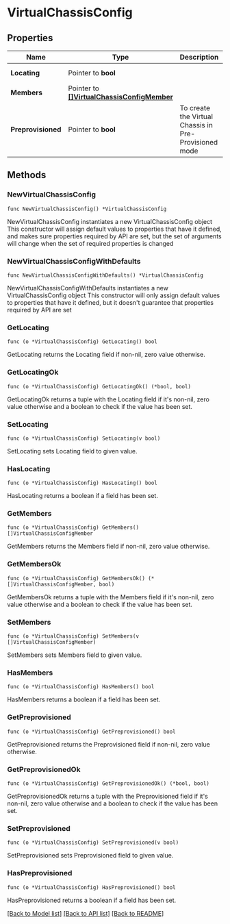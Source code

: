 # VirtualChassisConfig

## Properties

Name | Type | Description | Notes
------------ | ------------- | ------------- | -------------
**Locating** | Pointer to **bool** |  | [optional] [readonly] 
**Members** | Pointer to [**[]VirtualChassisConfigMember**](VirtualChassisConfigMember.md) |  | [optional] 
**Preprovisioned** | Pointer to **bool** | To create the Virtual Chassis in Pre-Provisioned mode | [optional] [default to false]

## Methods

### NewVirtualChassisConfig

`func NewVirtualChassisConfig() *VirtualChassisConfig`

NewVirtualChassisConfig instantiates a new VirtualChassisConfig object
This constructor will assign default values to properties that have it defined,
and makes sure properties required by API are set, but the set of arguments
will change when the set of required properties is changed

### NewVirtualChassisConfigWithDefaults

`func NewVirtualChassisConfigWithDefaults() *VirtualChassisConfig`

NewVirtualChassisConfigWithDefaults instantiates a new VirtualChassisConfig object
This constructor will only assign default values to properties that have it defined,
but it doesn't guarantee that properties required by API are set

### GetLocating

`func (o *VirtualChassisConfig) GetLocating() bool`

GetLocating returns the Locating field if non-nil, zero value otherwise.

### GetLocatingOk

`func (o *VirtualChassisConfig) GetLocatingOk() (*bool, bool)`

GetLocatingOk returns a tuple with the Locating field if it's non-nil, zero value otherwise
and a boolean to check if the value has been set.

### SetLocating

`func (o *VirtualChassisConfig) SetLocating(v bool)`

SetLocating sets Locating field to given value.

### HasLocating

`func (o *VirtualChassisConfig) HasLocating() bool`

HasLocating returns a boolean if a field has been set.

### GetMembers

`func (o *VirtualChassisConfig) GetMembers() []VirtualChassisConfigMember`

GetMembers returns the Members field if non-nil, zero value otherwise.

### GetMembersOk

`func (o *VirtualChassisConfig) GetMembersOk() (*[]VirtualChassisConfigMember, bool)`

GetMembersOk returns a tuple with the Members field if it's non-nil, zero value otherwise
and a boolean to check if the value has been set.

### SetMembers

`func (o *VirtualChassisConfig) SetMembers(v []VirtualChassisConfigMember)`

SetMembers sets Members field to given value.

### HasMembers

`func (o *VirtualChassisConfig) HasMembers() bool`

HasMembers returns a boolean if a field has been set.

### GetPreprovisioned

`func (o *VirtualChassisConfig) GetPreprovisioned() bool`

GetPreprovisioned returns the Preprovisioned field if non-nil, zero value otherwise.

### GetPreprovisionedOk

`func (o *VirtualChassisConfig) GetPreprovisionedOk() (*bool, bool)`

GetPreprovisionedOk returns a tuple with the Preprovisioned field if it's non-nil, zero value otherwise
and a boolean to check if the value has been set.

### SetPreprovisioned

`func (o *VirtualChassisConfig) SetPreprovisioned(v bool)`

SetPreprovisioned sets Preprovisioned field to given value.

### HasPreprovisioned

`func (o *VirtualChassisConfig) HasPreprovisioned() bool`

HasPreprovisioned returns a boolean if a field has been set.


[[Back to Model list]](../README.md#documentation-for-models) [[Back to API list]](../README.md#documentation-for-api-endpoints) [[Back to README]](../README.md)


